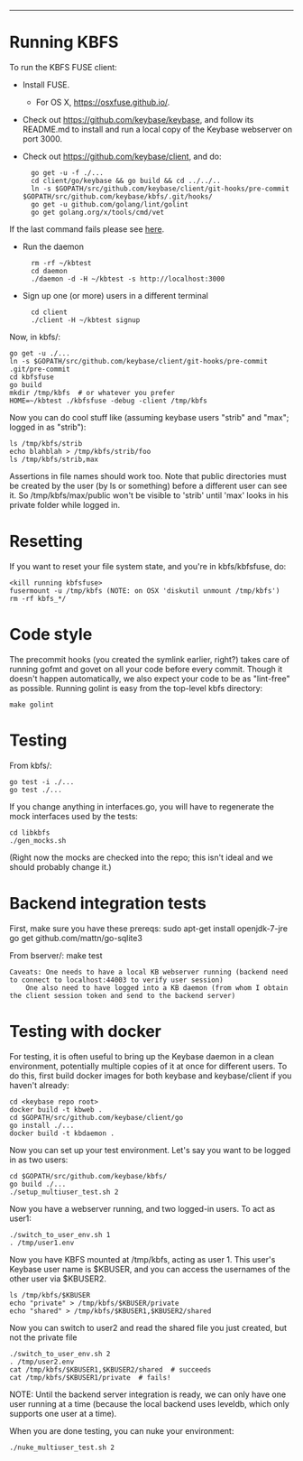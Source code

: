 -----------------------------

# Running KBFS

To run the KBFS FUSE client:

* Install FUSE.
  - For OS X, https://osxfuse.github.io/.
* Check out https://github.com/keybase/keybase, and follow its
  README.md to install and run a local copy of the Keybase webserver
  on port 3000.

* Check out https://github.com/keybase/client, and do:

        go get -u -f ./...
        cd client/go/keybase && go build && cd ../../..
        ln -s $GOPATH/src/github.com/keybase/client/git-hooks/pre-commit $GOPATH/src/github.com/keybase/kbfs/.git/hooks/
        go get -u github.com/golang/lint/golint
        go get golang.org/x/tools/cmd/vet
        
If the last command fails please see [here](https://groups.google.com/forum/#!msg/golang-nuts/lz0nPiUwfUk/E92u9uZhMHYJ).

* Run the daemon

        rm -rf ~/kbtest
        cd daemon
        ./daemon -d -H ~/kbtest -s http://localhost:3000
* Sign up one (or more) users in a different terminal

        cd client
        ./client -H ~/kbtest signup

Now, in kbfs/:

    go get -u ./...
    ln -s $GOPATH/src/github.com/keybase/client/git-hooks/pre-commit .git/pre-commit
    cd kbfsfuse
    go build
    mkdir /tmp/kbfs  # or whatever you prefer
    HOME=~/kbtest ./kbfsfuse -debug -client /tmp/kbfs

Now you can do cool stuff like (assuming keybase users "strib" and
"max"; logged in as "strib"):

    ls /tmp/kbfs/strib
    echo blahblah > /tmp/kbfs/strib/foo
    ls /tmp/kbfs/strib,max

Assertions in file names should work too.  Note that public
directories must be created by the user (by ls or something) before a
different user can see it.  So /tmp/kbfs/max/public won't be visible
to 'strib' until 'max' looks in his private folder while logged in.

# Resetting

If you want to reset your file system state, and you're in kbfs/kbfsfuse, do:

    <kill running kbfsfuse>
    fusermount -u /tmp/kbfs (NOTE: on OSX 'diskutil unmount /tmp/kbfs')
    rm -rf kbfs_*/

# Code style

The precommit hooks (you created the symlink earlier, right?) takes
care of running gofmt and govet on all your code before every commit.
Though it doesn't happen automatically, we also expect your code to be
as "lint-free" as possible.  Running golint is easy from the top-level
kbfs directory:

    make golint

# Testing

From kbfs/:

    go test -i ./...
    go test ./...

If you change anything in interfaces.go, you will have to regenerate
the mock interfaces used by the tests:

    cd libkbfs
    ./gen_mocks.sh

(Right now the mocks are checked into the repo; this isn't ideal and
we should probably change it.)

# Backend integration tests

First, make sure you have these prereqs:
    sudo apt-get install openjdk-7-jre
    go get github.com/mattn/go-sqlite3

From bserver/:
	make test

	Caveats: One needs to have a local KB webserver running (backend need to connect to localhost:44003 to verify user session)
        One also need to have logged into a KB daemon (from whom I obtain the client session token and send to the backend server)

# Testing with docker

For testing, it is often useful to bring up the Keybase daemon in a
clean environment, potentially multiple copies of it at once for
different users.  To do this, first build docker images for both
keybase and keybase/client if you haven't already:

    cd <keybase repo root>
    docker build -t kbweb .
    cd $GOPATH/src/github.com/keybase/client/go
    go install ./...
    docker build -t kbdaemon .

Now you can set up your test environment.  Let's say you want to be
logged in as two users:

    cd $GOPATH/src/github.com/keybase/kbfs/
    go build ./...
    ./setup_multiuser_test.sh 2

Now you have a webserver running, and two logged-in users.  To act as user1:

    ./switch_to_user_env.sh 1
    . /tmp/user1.env

Now you have KBFS mounted at /tmp/kbfs, acting as user 1.  This user's
Keybase user name is $KBUSER, and you can access the usernames of the
other user via $KBUSER2.

    ls /tmp/kbfs/$KBUSER
    echo "private" > /tmp/kbfs/$KBUSER/private
    echo "shared" > /tmp/kbfs/$KBUSER1,$KBUSER2/shared

Now you can switch to user2 and read the shared file you just created,
but not the private file

    ./switch_to_user_env.sh 2
    . /tmp/user2.env
    cat /tmp/kbfs/$KBUSER1,$KBUSER2/shared  # succeeds
    cat /tmp/kbfs/$KBUSER1/private  # fails!

NOTE: Until the backend server integration is ready, we can only have
one user running at a time (because the local backend uses leveldb,
which only supports one user at a time).

When you are done testing, you can nuke your environment:

    ./nuke_multiuser_test.sh 2

